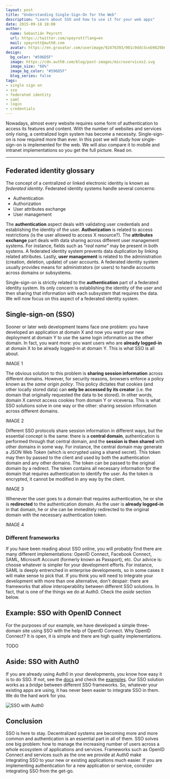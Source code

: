 ```yaml
---
layout: post
title: "Understanding Single-Sign-On for the Web"
description: "Learn about SSO and how to use it for your web apps"
date: 2015-09-18 18:00
author: 
  name: Sebastián Peyrott
  url: https://twitter.com/speyrott?lang=en
  mail: speyrott@auth0.com
  avatar: https://en.gravatar.com/userimage/92476393/001c9ddc5ceb9829b6aaf24f5d28502a.png?size=200
design:
  bg_color: "#596D5F"
  image: https://cdn.auth0.com/blog/post-images/microservices2.svg
  image_size: "60%"
  image_bg_color: "#596D5F"
  blog_series: false
tags: 
- single sign on
- sso
- federated identity
- saml
- login
- credentials
---
```


Nowadays, almost every website requires some form of authentication to access its features and content. With the number of websites and services only rising, a centralized login system has become a necessity. Single-sign-on is now required more than ever. In this post we will study how single-sign-on is implemented for the web. We will also compare it to mobile and intranet implementations so you get the full picture. Read on.

-----

## Federated identity glossary
The concept of a centralized or linked electronic identity is known as *federated identity*. Federated identity systems handle several concerns:

- Authentication
- Authorization
- User attributes exchange
- User management

The **authentication** aspect deals with validating user credentials and establishing the identity of the user. **Authorization** is related to access restrictions (is the user allowed to access X resource?). The **attributes exchange** part deals with data sharing across different user management systems. For instance, fields such as *"real name"* may be present in both systems. A federated identity system prevents data duplication by linking related attributes. Lastly, **user management** is related to the administration (creation, deletion, update) of user accounts. A federated identity system usually provides means for administrators (or users) to handle accounts across domains or subsystems.

Single-sign-on is strictly related to the **authentication** part of a federated identity system. Its only concern is establishing the identity of the user and then sharing that information with each subsystem that requires the data. We will now focus on this aspect of a federated identity system.

## Single-sign-on (SSO)
Sooner or later web development teams face one problem: you have developed an application at domain X and now you want your new deployment at domain Y to use the same login information as the other domain. In fact, you want more: you want users who are **already logged-in** at domain X to be already logged-in at domain Y. This is what SSO is all about.

IMAGE 1

The obvious solution to this problem is **sharing session information** across different domains. However, for security reasons, browsers enforce a policy known as the *same origin policy*. This policy dictates that cookies (and other locally stored data) can **only be accessed by its creator** (i.e. the domain that originally requested the data to be stored). In other words, domain X cannot access cookies from domain Y or viceversa. This is what SSO solutions solve in one way or the other: sharing session information across different domains.

IMAGE 2

Different SSO protocols share session information in different ways, but the essential concept is the same: there is a **central domain**, authentication is performed through that central domain, and the **session is then shared** with other domains in some way. For instance, the central domain may generate a JSON Web Token (which is encrypted using a shared secret). This token may then by passed to the client and used by both the authentication domain and any other domains. The token can be passed to the original domain by a redirect. The token contains all necessary information for the domain that requires authentication to identify the user. As the token is encrypted, it cannot be modified in any way by the client.

IMAGE 3

Whenever the user goes to a domain that requires authentication, he or she is **redirected** to the authentication domain. As the user is **already logged-in** in that domain, he or she can be immeditely redirected to the original domain with the necessary authentication token.

IMAGE 4

### Different frameworks
If you have been reading about SSO online, you will probably find there are many different implementations: OpenID Connect, Facebook Connect, SAML, Microsoft Account (formerly known as Passport), etc. Our advice is: choose whatever is simpler for your development efforts. For instance, SAML is deeply entrenched in enterprise developments, so in some cases it will make sense to pick that. If you think you will need to integrate your development with more than one alternative, don't despair: there are frameworks that allow interoperability between different SSO solutions. In fact, that is one of the things we do at Auth0. Check the *aside* section below.

## Example: SSO with OpenID Connect
For the purposes of our example, we have developed a simple three-domain site using SSO with the help of OpenID Connect. Why OpenID Connect? It is open, it is simple and there are high quality implementations.

TODO

## Aside: SSO with Auth0
If you are already using Auth0 in your developments, you know how easy it is to do SSO. If not, see the [docs](https://auth0.com/docs/sso/single-sign-on) and check the [examples](https://github.com/auth0/auth0-sso-sample). Our SSO solution works as a *bridge* between different SSO frameworks. So, whatever your existing apps are using, it has never been easier to integrate SSO in them. We do the hard work for you.

![SSO with Auth0](https://cdn.auth0.com/blog/sso/sso-checkbox.png)

## Conclusion
SSO is here to stay. Decentralized systems are becoming more and more common and authentication is an essential part in all of them. SSO solves one big problem: how to manage the increasing number of users across a whole ecosystem of applications and services. Frameworks such as OpenID Connect and services such as the one we provide at Auth0 make integrating SSO to your new or existing applications much easier. If you are implementing authentication for a new application or service, consider integrating SSO from the get-go.

